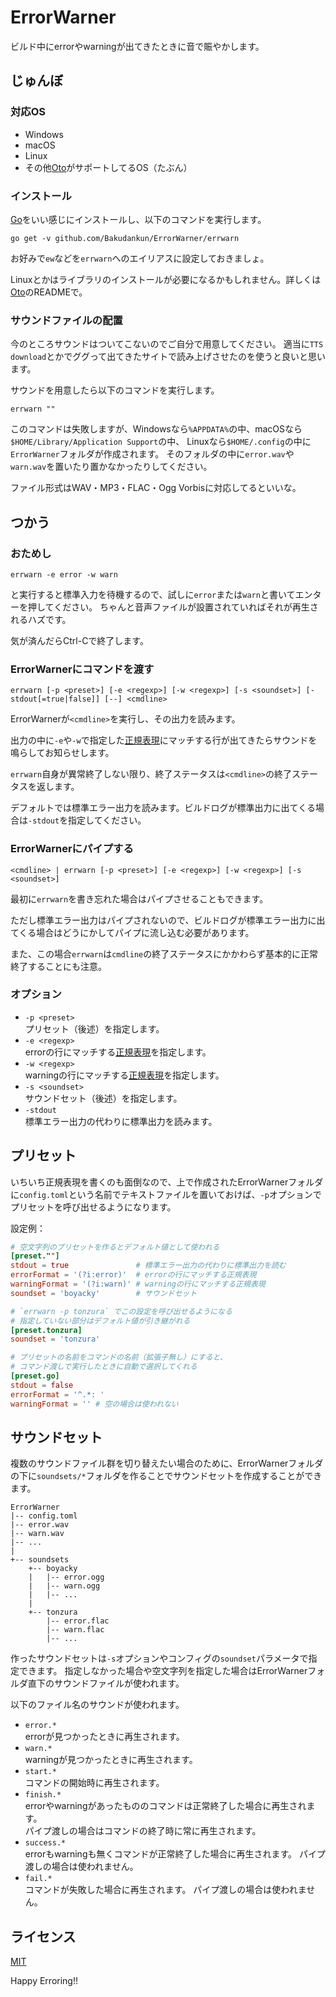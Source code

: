 # ErrorWarner

ビルド中にerrorやwarningが出てきたときに音で賑やかします。


## じゅんぼ

### 対応OS

* Windows
* macOS
* Linux
* その他[Oto]がサポートしてるOS（たぶん）


### インストール

[Go]をいい感じにインストールし、以下のコマンドを実行します。

```
go get -v github.com/Bakudankun/ErrorWarner/errwarn
```

お好みで`ew`などを`errwarn`へのエイリアスに設定しておきましょ。

Linuxとかはライブラリのインストールが必要になるかもしれません。詳しくは[Oto]のREADMEで。


### サウンドファイルの配置

今のところサウンドはついてこないのでご自分で用意してください。
適当に`TTS download`とかでググって出てきたサイトで読み上げさせたのを使うと良いと思います。

サウンドを用意したら以下のコマンドを実行します。

```
errwarn ""
```

このコマンドは失敗しますが、Windowsなら`%APPDATA%`の中、macOSなら`$HOME/Library/Application Support`の中、
Linuxなら`$HOME/.config`の中に`ErrorWarner`フォルダが作成されます。
そのフォルダの中に`error.wav`や`warn.wav`を置いたり置かなかったりしてください。

ファイル形式はWAV・MP3・FLAC・Ogg Vorbisに対応してるといいな。


## つかう

### おためし

```
errwarn -e error -w warn
```

と実行すると標準入力を待機するので、試しに`error`または`warn`と書いてエンターを押してください。
ちゃんと音声ファイルが設置されていればそれが再生されるハズです。

気が済んだらCtrl-Cで終了します。


### ErrorWarnerにコマンドを渡す

```
errwarn [-p <preset>] [-e <regexp>] [-w <regexp>] [-s <soundset>] [-stdout[=true|false]] [--] <cmdline>
```

ErrorWarnerが`<cmdline>`を実行し、その出力を読みます。

出力の中に`-e`や`-w`で指定した[正規表現]にマッチする行が出てきたらサウンドを鳴らしてお知らせします。

`errwarn`自身が異常終了しない限り、終了ステータスは`<cmdline>`の終了ステータスを返します。

デフォルトでは標準エラー出力を読みます。ビルドログが標準出力に出てくる場合は`-stdout`を指定してください。


### ErrorWarnerにパイプする

```
<cmdline> | errwarn [-p <preset>] [-e <regexp>] [-w <regexp>] [-s <soundset>]
```

最初に`errwarn`を書き忘れた場合はパイプさせることもできます。

ただし標準エラー出力はパイプされないので、ビルドログが標準エラー出力に出てくる場合はどうにかしてパイプに流し込む必要があります。

また、この場合`errwarn`は`cmdline`の終了ステータスにかかわらず基本的に正常終了することにも注意。


### オプション

* `-p <preset>`  
  プリセット（後述）を指定します。
* `-e <regexp>`  
  errorの行にマッチする[正規表現]を指定します。
* `-w <regexp>`  
  warningの行にマッチする[正規表現]を指定します。
* `-s <soundset>`  
  サウンドセット（後述）を指定します。
* `-stdout`  
  標準エラー出力の代わりに標準出力を読みます。


## プリセット

いちいち正規表現を書くのも面倒なので、上で作成されたErrorWarnerフォルダに`config.toml`という名前でテキストファイルを置いておけば、`-p`オプションでプリセットを呼び出せるようになります。

設定例：

```toml:config.toml
# 空文字列のプリセットを作るとデフォルト値として使われる
[preset.""]
stdout = true               # 標準エラー出力の代わりに標準出力を読む
errorFormat = '(?i:error)'  # errorの行にマッチする正規表現
warningFormat = '(?i:warn)' # warningの行にマッチする正規表現
soundset = 'boyacky'        # サウンドセット

# `errwarn -p tonzura` でこの設定を呼び出せるようになる
# 指定していない部分はデフォルト値が引き継がれる
[preset.tonzura]
soundset = 'tonzura'

# プリセットの名前をコマンドの名前（拡張子無し）にすると、
# コマンド渡しで実行したときに自動で選択してくれる
[preset.go]
stdout = false
errorFormat = '^.*: '
warningFormat = '' # 空の場合は使われない
```


## サウンドセット

複数のサウンドファイル群を切り替えたい場合のために、ErrorWarnerフォルダの下に`soundsets/*`フォルダを作ることでサウンドセットを作成することができます。

```
ErrorWarner
|-- config.toml
|-- error.wav
|-- warn.wav
|-- ...
|
+-- soundsets
    +-- boyacky
    |   |-- error.ogg
    |   |-- warn.ogg
    |   |-- ...
    |
    +-- tonzura
        |-- error.flac
        |-- warn.flac
        |-- ...
```

作ったサウンドセットは`-s`オプションやコンフィグの`soundset`パラメータで指定できます。
指定しなかった場合や空文字列を指定した場合はErrorWarnerフォルダ直下のサウンドファイルが使われます。

以下のファイル名のサウンドが使われます。

* `error.*`  
  errorが見つかったときに再生されます。
* `warn.*`  
  warningが見つかったときに再生されます。
* `start.*`  
  コマンドの開始時に再生されます。
* `finish.*`  
  errorやwarningがあったもののコマンドは正常終了した場合に再生されます。  
  パイプ渡しの場合はコマンドの終了時に常に再生されます。
* `success.*`  
  errorもwarningも無くコマンドが正常終了した場合に再生されます。
  パイプ渡しの場合は使われません。
* `fail.*`  
  コマンドが失敗した場合に再生されます。
  パイプ渡しの場合は使われません。


## ライセンス

[MIT](https://github.com/Bakudankun/ErrorWarner/blob/master/LICENSE)


Happy Erroring!!


[Oto]: https://github.com/hajimehoshi/oto
[Go]: https://golang.org/
[正規表現]: https://golang.org/pkg/regexp/syntax/

